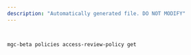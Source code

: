 ```yaml
---
description: "Automatically generated file. DO NOT MODIFY"
---
```


```bash


mgc-beta policies access-review-policy get

```